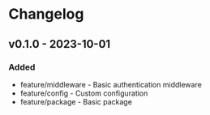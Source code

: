 # Changelog

## v0.1.0 - 2023-10-01

### Added

- feature/middleware - Basic authentication middleware
- feature/config - Custom configuration
- feature/package - Basic package
